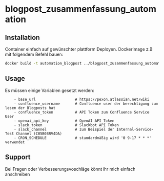 # blogpost_zusammenfassung_automation


## Installation
Container einfach auf gewünschter plattform Deployen.
Dockerimage z.B mit folgendem Befehl bauen:

```bash
docker build -t automation_blogpost ../blogpost_zusammenfassung_automation/
```


## Usage
Es müssen einige Variablen gesetzt werden:
```
	- base_url					# https://pexon.atlassian.net/wiki
	- confluence_username		# Confluence user der berechtigung zum lesen der Blogposts hat
	- confluence_token			# API Token zum Confluence Service User
	- openai_api_key			# OpenAI API Token
	- slack_token				# Slackbot API Token
	- slack_channel 			# zum Beispiel der Internal-Service-Test Channel (C05B0BRV4DA)
	- CRON_SCHEDULE 			# standardmäßig wird '0 9-17 * * *' verwendet
```



## Support
Bei Fragen oder Verbesserungsvoschläge könnt ihr mich einfach anschreiben

